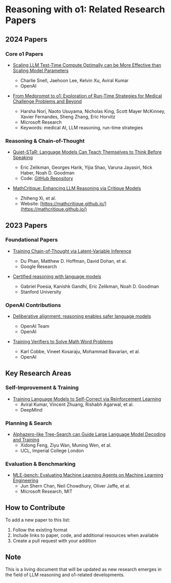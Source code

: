# Reasoning with o1: Related Research Papers

## 2024 Papers

### Core o1 Papers
- [Scaling LLM Test-Time Compute Optimally can be More Effective than Scaling Model Parameters](https://arxiv.org/)
  - Charlie Snell, Jaehoon Lee, Kelvin Xu, Aviral Kumar
  - OpenAI

- [From Medprompt to o1: Exploration of Run-Time Strategies for Medical Challenge Problems and Beyond](https://arxiv.org/abs/2411.03590)
  - Harsha Nori, Naoto Usuyama, Nicholas King, Scott Mayer McKinney, Xavier Fernandes, Sheng Zhang, Eric Horvitz
  - Microsoft Research
  - Keywords: medical AI, LLM reasoning, run-time strategies

### Reasoning & Chain-of-Thought
- [Quiet-STaR: Language Models Can Teach Themselves to Think Before Speaking](https://arxiv.org/)
  - Eric Zelikman, Georges Harik, Yijia Shao, Varuna Jayasiri, Nick Haber, Noah D. Goodman
  - Code: [GitHub Repository](https://github.com/ezelikman/quiet-star)

- [MathCritique: Enhancing LLM Reasoning via Critique Models](https://arxiv.org/)
  - Zhiheng Xi, et al.
  - Website: [https://mathcritique.github.io/](https://mathcritique.github.io/)

## 2023 Papers

### Foundational Papers
- [Training Chain-of-Thought via Latent-Variable Inference](https://arxiv.org/)
  - Du Phan, Matthew D. Hoffman, David Dohan, et al.
  - Google Research

- [Certified reasoning with language models](https://arxiv.org/)
  - Gabriel Poesia, Kanishk Gandhi, Eric Zelikman, Noah D. Goodman
  - Stanford University

### OpenAI Contributions
- [Deliberative alignment: reasoning enables safer language models](https://arxiv.org/)
  - OpenAI Team
  - OpenAI

- [Training Verifiers to Solve Math Word Problems](https://arxiv.org/)
  - Karl Cobbe, Vineet Kosaraju, Mohammad Bavarian, et al.
  - OpenAI

## Key Research Areas

### Self-Improvement & Training
- [Training Language Models to Self-Correct via Reinforcement Learning](https://arxiv.org/)
  - Aviral Kumar, Vincent Zhuang, Rishabh Agarwal, et al.
  - DeepMind

### Planning & Search
- [Alphazero-like Tree-Search can Guide Large Language Model Decoding and Training](https://arxiv.org/)
  - Xidong Feng, Ziyu Wan, Muning Wen, et al.
  - UCL, Imperial College London

### Evaluation & Benchmarking
- [MLE-bench: Evaluating Machine Learning Agents on Machine Learning Engineering](https://arxiv.org/)
  - Jun Shern Chan, Neil Chowdhury, Oliver Jaffe, et al.
  - Microsoft Research, MIT

## How to Contribute
To add a new paper to this list:
1. Follow the existing format
2. Include links to paper, code, and additional resources when available
3. Create a pull request with your addition

## Note
This is a living document that will be updated as new research emerges in the field of LLM reasoning and o1-related developments.